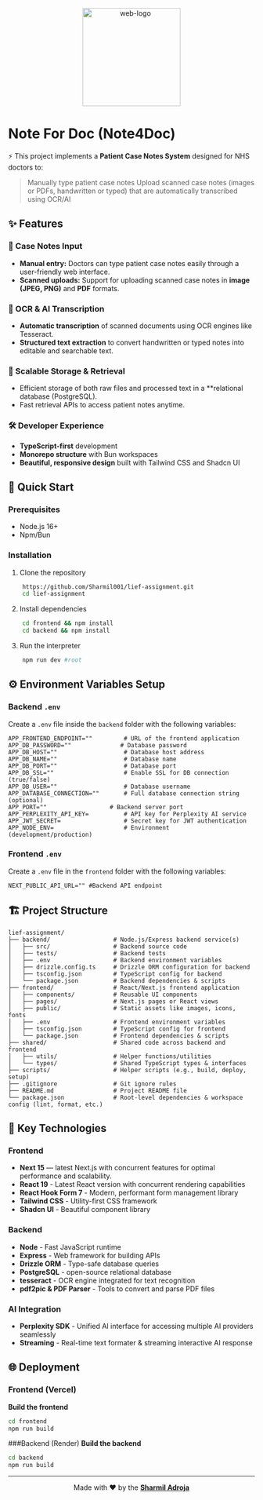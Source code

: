 <div align="center">
    <img width="200" height="200" alt="web-logo" src="https://github.com/user-attachments/assets/18a098cf-18a9-4ba8-84b5-d6d255f88b04" />
</div>

# Note For Doc (Note4Doc)
⚡ This project implements a **Patient Case Notes System** designed for NHS doctors to:
> Manually type patient case notes
> Upload scanned case notes (images or PDFs, handwritten or typed) that are automatically transcribed using OCR/AI


## ✨ Features
### 📝 Case Notes Input
- **Manual entry:** Doctors can type patient case notes easily through a user-friendly web interface.  
- **Scanned uploads:** Support for uploading scanned case notes in **image (JPEG, PNG)** and **PDF** formats.

### 🤖 OCR & AI Transcription
- **Automatic transcription** of scanned documents using OCR engines like Tesseract.  
- **Structured text extraction** to convert handwritten or typed notes into editable and searchable text.

### 💾 Scalable Storage & Retrieval
- Efficient storage of both raw files and processed text in a **relational database (PostgreSQL).
- Fast retrieval APIs to access patient notes anytime.

### 🛠️ Developer Experience
- **TypeScript-first** development
- **Monorepo structure** with Bun workspaces
- **Beautiful, responsive design** built with Tailwind CSS and Shadcn UI


## 🚀 Quick Start
### Prerequisites
- Node.js 16+
- Npm/Bun

### Installation
1. Clone the repository
```bash
    https://github.com/Sharmil001/lief-assignment.git
    cd lief-assignment
```
2. Install dependencies
```bash
    cd frontend && npm install
    cd backend && npm install 
```
3. Run the interpreter
```bash
    npm run dev #root
```

## ⚙️ Environment Variables Setup
### Backend `.env`
Create a `.env` file inside the `backend` folder with the following variables:
```env
APP_FRONTEND_ENDPOINT=""         # URL of the frontend application
APP_DB_PASSWORD=""              # Database password
APP_DB_HOST=""                   # Database host address
APP_DB_NAME=""                   # Database name
APP_DB_PORT=""                   # Database port
APP_DB_SSL=""                    # Enable SSL for DB connection (true/false)
APP_DB_USER=""                   # Database username
APP_DATABASE_CONNECTION=""       # Full database connection string (optional)
APP_PORT=""                  # Backend server port
APP_PERPLEXITY_API_KEY=          # API key for Perplexity AI service
APP_JWT_SECRET=                  # Secret key for JWT authentication
APP_NODE_ENV=                    # Environment (development/production)
```

### Frontend `.env`
Create a `.env` file in the `frontend` folder with the following variables:

```env
NEXT_PUBLIC_API_URL="" #Backend API endpoint
```


## 🏗️ Project Structure
```
lief-assignment/
├── backend/                  # Node.js/Express backend service(s)
│   ├── src/                  # Backend source code
│   ├── tests/                # Backend tests
│   ├── .env                  # Backend environment variables
│   ├── drizzle.config.ts     # Drizzle ORM configuration for backend
│   ├── tsconfig.json         # TypeScript config for backend
│   └── package.json          # Backend dependencies & scripts
├── frontend/                 # React/Next.js frontend application
│   ├── components/           # Reusable UI components
│   ├── pages/                # Next.js pages or React views
│   ├── public/               # Static assets like images, icons, fonts
│   ├── .env                  # Frontend environment variables
│   ├── tsconfig.json         # TypeScript config for frontend
│   └── package.json          # Frontend dependencies & scripts
├── shared/                   # Shared code across backend and frontend
│   ├── utils/                # Helper functions/utilities
│   └── types/                # Shared TypeScript types & interfaces
├── scripts/                  # Helper scripts (e.g., build, deploy, setup)
├── .gitignore                # Git ignore rules
├── README.md                 # Project README file
└── package.json              # Root-level dependencies & workspace config (lint, format, etc.)
```


## 🎯 Key Technologies
### Frontend
- **Next 15** — latest Next.js with concurrent features for optimal performance and scalability.
- **React 19** - Latest React version with concurrent rendering capabilities
- **React Hook Form 7** - Modern, performant form management library
- **Tailwind CSS** - Utility-first CSS framework
- **Shadcn UI** - Beautiful component library

### Backend
- **Node** - Fast JavaScript runtime
- **Express** - Web framework for building APIs  
- **Drizzle ORM** - Type-safe database queries
- **PostgreSQL** - open-source relational database
- **tesseract** - OCR engine integrated for text recognition 
- **pdf2pic & PDF Parser** - Tools to convert and parse PDF files

### AI Integration
- **Perplexity SDK** - Unified AI interface for accessing multiple AI providers seamlessly
- **Streaming** - Real-time text formater & streaming interactive AI response


## 🌐 Deployment
### Frontend (Vercel)
**Build the frontend**  
   ```bash
   cd frontend
   npm run build
````

###Backend (Render)
**Build the backend**  
   ```bash
   cd backend
   npm run build
```

---

<p align="center">
  Made with ❤️ by the <b><a href="https://github.com/Sharmil001">Sharmil Adroja</a></b>
</p>
